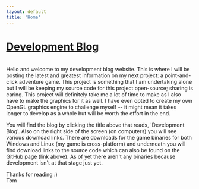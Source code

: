 ```yaml
---
layout: default
title: 'Home'
---
```


# [Development Blog](blog)

<br>
Hello and welcome to my development blog website. This is where I will be posting the latest and greatest information on my next project: a point-and-click adventure game. This project is something that I am undertaking alone but I will be keeping my source code for this project open-source; sharing is caring. This project will definitely take me a lot of time to make as I also have to make the graphics for it as well. I have even opted to create my own OpenGL graphics engine to challenge myself -- it might mean it takes longer to develop as a whole but will be worth the effort in the end.

You will find the blog by clicking the title above that reads, 'Development Blog'. Also on the right side of the screen (on computers) you will see various download links. There are downloads for the game binaries for both Windows and Linux (my game is cross-platform) and underneath you will find download links to the source code which can also be found on the GitHub page (link above). As of yet there aren't any binaries because development isn't at that stage just yet.

Thanks for reading :)  
Tom
